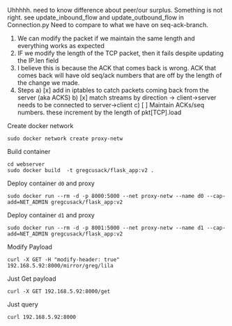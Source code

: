 Uhhhhh. need to know difference about peer/our surplus. Something is not right. 
see update_inbound_flow and update_outbound_flow in Connection.py
Need to compare to what we have on seq-ack-branch.

1) We can modify the packet if we maintain the same length and everything works as expected
2) IF we modify the length of the TCP packet, then it fails despite updating the IP.len field
3) I believe this is because the ACK that comes back is wrong. ACK that comes back will
have old seq/ack numbers that are off by the length of the change we made.
4) Steps
    a)  [x] add in iptables to catch packets coming back from the server (aka ACKS)
    b)  [x] match streams by direction -> client->server needs to be connected to server->client
    c)  [ ] Maintain ACKs/seq numbers. these increment by the length of pkt[TCP].load




Create docker network
```
sudo docker network create proxy-netw
```

Build container
```
cd webserver
sudo docker build  -t gregcusack/flask_app:v2 .
```

Deploy container `d0` and proxy
```
sudo docker run --rm -d -p 8000:5000 --net proxy-netw --name d0 --cap-add=NET_ADMIN gregcusack/flask_app:v2
```

Deploy container `d1` and proxy
```
sudo docker run --rm -d -p 8001:5000 --net proxy-netw --name d1 --cap-add=NET_ADMIN gregcusack/flask_app:v2
```


Modify Payload
```
curl -X GET -H "modify-header: true" 192.168.5.92:8000/mirror/greg/lila
```

Just Get payload
```
curl -X GET 192.168.5.92:8000/get
```

Just query
```
curl 192.168.5.92:8000
```